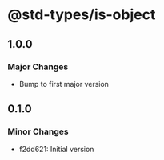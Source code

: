 # @std-types/is-object

## 1.0.0

### Major Changes

- Bump to first major version

## 0.1.0

### Minor Changes

- f2dd621: Initial version
